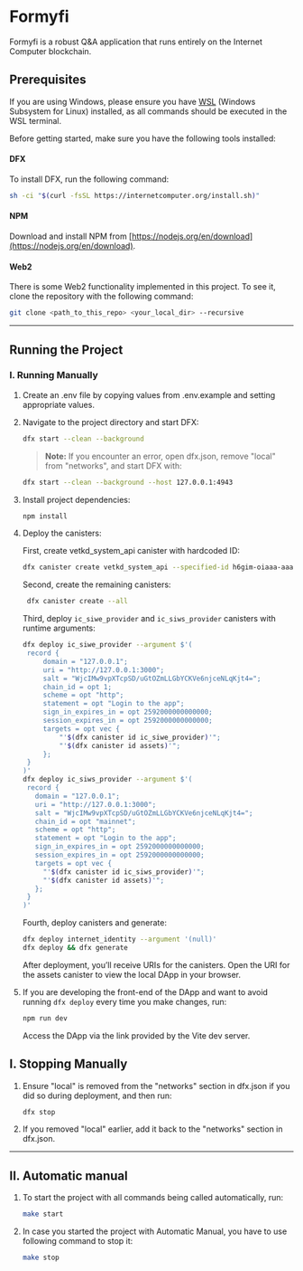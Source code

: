 # Formyfi

Formyfi is a robust Q&A application that runs entirely on the Internet Computer blockchain.

## Prerequisites

If you are using Windows, please ensure you
have <a href="https://learn.microsoft.com/en-us/windows/wsl/install" target="_blank">WSL</a> (Windows Subsystem for
Linux) installed, as all commands should be executed in the WSL terminal.

Before getting started, make sure you have the following tools installed:

#### DFX

To install DFX, run the following command:

```bash
sh -ci "$(curl -fsSL https://internetcomputer.org/install.sh)"
```

#### NPM

Download and install NPM from [https://nodejs.org/en/download](https://nodejs.org/en/download).

#### Web2

There is some Web2 functionality implemented in this project. To see it, clone the repository with the following
command:

   ```bash
   git clone <path_to_this_repo> <your_local_dir> --recursive
   ```

---

## Running the Project

### I. Running Manually

1. Create an .env file by copying values from .env.example and setting appropriate values.
2. Navigate to the project directory and start DFX:
   ```bash
   dfx start --clean --background
   ```

   > **Note:** If you encounter an error, open dfx.json, remove "local" from "networks", and start DFX with:

   ```bash
   dfx start --clean --background --host 127.0.0.1:4943
   ```

3. Install project dependencies:

   ```bash
   npm install
   ```

4. Deploy the canisters:

   First, create vetkd_system_api canister with hardcoded ID:

   ```bash
   dfx canister create vetkd_system_api --specified-id h6gim-oiaaa-aaaao-a3siq-cai
   ```

   Second, create the remaining canisters:
   ```bash
	dfx canister create --all
   ```

   Third, deploy `ic_siwe_provider` and `ic_siws_provider` canisters with runtime arguments:

   ```bash
   dfx deploy ic_siwe_provider --argument $'(
    record {
        domain = "127.0.0.1";
        uri = "http://127.0.0.1:3000";
        salt = "WjcIMw9vpXTcpSD/uGtOZmLLGbYCKVe6njceNLqKjt4=";
        chain_id = opt 1;
        scheme = opt "http";
        statement = opt "Login to the app";
        sign_in_expires_in = opt 2592000000000000;
        session_expires_in = opt 2592000000000000;
        targets = opt vec {
            "'$(dfx canister id ic_siwe_provider)'";
            "'$(dfx canister id assets)'";
        };
    }
   )'
   dfx deploy ic_siws_provider --argument $'(
    record {
      domain = "127.0.0.1";
      uri = "http://127.0.0.1:3000";
      salt = "WjcIMw9vpXTcpSD/uGtOZmLLGbYCKVe6njceNLqKjt4=";
      chain_id = opt "mainnet"; 
      scheme = opt "http";
      statement = opt "Login to the app";
      sign_in_expires_in = opt 2592000000000000;
      session_expires_in = opt 2592000000000000;
      targets = opt vec {
        "'$(dfx canister id ic_siws_provider)'";
        "'$(dfx canister id assets)'";
      };
    }
   )'
   ```

   Fourth, deploy canisters and generate:
   ```bash
   dfx deploy internet_identity --argument '(null)'
   dfx deploy && dfx generate
   ```

   After deployment, you’ll receive URIs for the canisters. Open the URI for the assets canister to view the local DApp
   in your browser.

5. If you are developing the front-end of the DApp and want to avoid running `dfx deploy` every time you make changes,
   run:
   ```bash
   npm run dev
   ```
   Access the DApp via the link provided by the Vite dev server.

## I. Stopping Manually

1. Ensure "local" is removed from the "networks" section in dfx.json if you did so during deployment, and then run:
   ```bash
   dfx stop
   ```
2. If you removed "local" earlier, add it back to the "networks" section in dfx.json.

***

## II. Automatic manual

1. To start the project with all commands being called automatically, run:

   ```bash
   make start
   ```

2. In case you started the project with Automatic Manual, you have to use following command to stop it:

   ```bash
   make stop
   ```